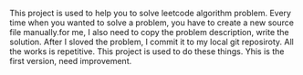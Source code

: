

  This project is used to help you to solve leetcode algorithm problem.
  Every time when you wanted to solve a problem, you have to create a
new source file manually.for me, I also need to copy the problem
description, write the solution. After I sloved the problem, I commit
it to my local git reposiroty. All the works is repetitive. This project
is used to do these things.
  Yhis is the first version, need improvement.
